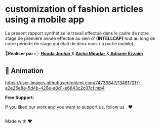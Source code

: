 # customization of fashion articles using a mobile app

Le présent rapport synthétise le travail effectué dans le cadre de notre stage de première année effectué au sein d’ **(INTELLCAP)**  tout au long de notre période de stage qui était de deux mois (la partie mobile). 

:boy:**Réaliser par** :point_right: <a href="https://github.com/houdajh"> **Houda Jouhar** </a> & <a href="https://github.com/aicha-mudr"> **Aicha Moudar** </a> &<a href="https://github.com/AdnaneEz-zaim"> **Adnane Ezzaim** </a>

## :movie_camera: Animation 
https://user-images.githubusercontent.com/74733847/134817017-e2e25e8e-5d4b-426e-a0d1-e6643c2c07cf.mp4




**Free Support:**

If you liked our work and you want to support us, follow us . :heart: 

##

Made with :heart:  
